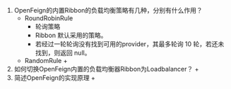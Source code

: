 1. OpenFeign的内置Ribbon的负载均衡策略有几种，分别有什么作用？
   + RoundRobinRule
     + 轮询策略
     + Ribbon 默认采用的策略。
     + 若经过一轮轮询没有找到可用的provider，其最多轮询 10 轮，若还未找到，则返回 null。
   + RandomRule
     + 
2. 如何切换OpenFeign内置的负载均衡器Ribbon为Loadbalancer？
   + 
3. 简述OpenFeign的实现原理
   + 
